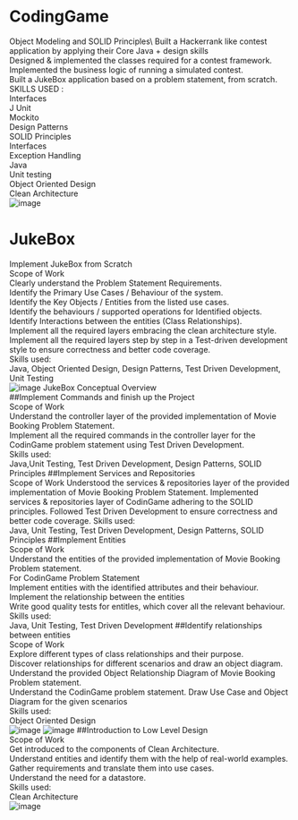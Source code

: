 # CodingGame
Object Modeling and SOLID Principles\ 
Built a Hackerrank like contest application by applying their Core Java + design skills\
Designed & implemented the classes required for a contest framework.\
Implemented the business logic of running a simulated contest.\
Built a JukeBox application based on a problem statement, from scratch.\
SKILLS USED : \
Interfaces\
J Unit\
Mockito\
Design Patterns\
SOLID Principles\
Interfaces\
Exception Handling\
Java\
Unit testing\
Object Oriented Design\
Clean Architecture\
![image](https://github.com/anuj2398/CodingGame/assets/59406385/15e1c53f-a855-41dd-bc49-1ae49e1685a3)
# JukeBox
Implement JukeBox from Scratch\
Scope of Work\
Clearly understand the Problem Statement Requirements.\
Identify the Primary Use Cases / Behaviour of the system.\
Identify the Key Objects / Entities from the listed use cases.\
Identify the behaviours / supported operations for Identified objects.\
Identify Interactions between the entities (Class Relationships).\
Implement all the required layers embracing the clean architecture style.\
Implement all the required layers step by step in a Test-driven development style to ensure correctness and better code coverage.\
Skills used: \
Java, Object Oriented Design, Design Patterns, Test Driven Development, Unit Testing\
![image](https://github.com/anuj2398/CodingGame/assets/59406385/84ef3e74-478c-42de-8d44-dbae6c02d2cd)
JukeBox Conceptual Overview \
##Implement Commands and finish up the Project\
Scope of Work\
Understand the controller layer of the provided implementation of Movie Booking Problem Statement.\
Implement all the required commands in the controller layer for the CodinGame problem statement using Test Driven Development.\
Skills used:\
Java,Unit Testing, Test Driven Development, Design Patterns, SOLID Principles
##Implement Services and Repositories\
Scope of Work
Understood the services & repositories layer of the provided implementation of Movie Booking Problem Statement.
Implemented services & repositories layer of CodinGame adhering to the SOLID principles.
Followed Test Driven Development to ensure correctness and better code coverage.
Skills used: \
Java, Unit Testing, Test Driven Development, Design Patterns, SOLID Principles
##Implement Entities \
Scope of Work \
Understand the entities of the provided implementation of Movie Booking Problem statement.\
For CodinGame Problem Statement\
Implement entities with the identified attributes and their behaviour.\
Implement the relationship between the entities\
Write good quality tests for entitles, which cover all the relevant behaviour.\
Skills used: \
Java, Unit Testing, Test Driven Development
##Identify relationships between entities \
Scope of Work \
Explore different types of class relationships and their purpose. \
Discover relationships for different scenarios and draw an object diagram. \
Understand the provided Object Relationship Diagram of Movie Booking Problem statement. \
Understand the CodinGame problem statement. Draw Use Case and Object Diagram for the given scenarios \
Skills used: \
Object Oriented Design \
![image](https://github.com/anuj2398/CodingGame/assets/59406385/f2dde60a-e1cc-4578-9f1e-c06d86969803)
![image](https://github.com/anuj2398/CodingGame/assets/59406385/8f03dc84-530f-456a-b941-e0a0dba280b6)
##Introduction to Low Level Design \
Scope of Work \
Get introduced to the components of Clean Architecture. \
Understand entities and identify them with the help of real-world examples.\
Gather requirements and translate them into use cases.\
Understand the need for a datastore.\
Skills used:  \
Clean Architecture \
![image](https://github.com/anuj2398/CodingGame/assets/59406385/46b8bedd-066a-4682-9ab6-8fd44c614b49)

